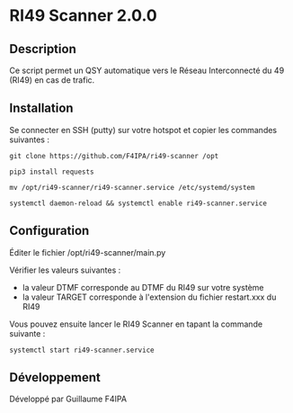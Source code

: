 # RI49 Scanner 2.0.0

## Description

Ce script permet un QSY automatique vers le Réseau Interconnecté du 49 (RI49) en cas de trafic.

## Installation

Se connecter en SSH (putty) sur votre hotspot et copier les commandes suivantes :

`git clone https://github.com/F4IPA/ri49-scanner /opt`

`pip3 install requests`

`mv /opt/ri49-scanner/ri49-scanner.service /etc/systemd/system`

`systemctl daemon-reload && systemctl enable ri49-scanner.service`


## Configuration

Éditer le fichier /opt/ri49-scanner/main.py

Vérifier les valeurs suivantes :

- la valeur DTMF corresponde au DTMF du RI49 sur votre système
- la valeur TARGET corresponde à l'extension du fichier restart.xxx du RI49

Vous pouvez ensuite lancer le RI49 Scanner en tapant la commande suivante : 

`systemctl start ri49-scanner.service`

## Développement

Développé par Guillaume F4IPA